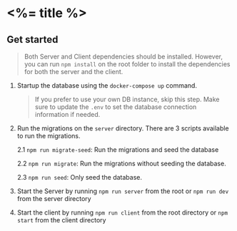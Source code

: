 # <%= title %>

## Get started

> Both Server and Client dependencies should be installed. However, you can run `npm install` on the root folder to install the dependencies for both the server and the client.

1. Startup the database using the `docker-compose up` command.

   > If you prefer to use your own DB instance, skip this step. Make sure to update the `.env` to set the database connection information if needed.

2. Run the migrations on the `server` directory. There are 3 scripts available to run the migrations.

   2.1 `npm run migrate-seed`: Run the migrations and seed the database

   2.2 `npm run migrate`: Run the migrations without seeding the database.

   2.3 `npm run seed`: Only seed the database.

3. Start the Server by running `npm run server` from the root or `npm run dev` from the server directory

4. Start the client by running `npm run client` from the root directory or `npm start` from the client directory
